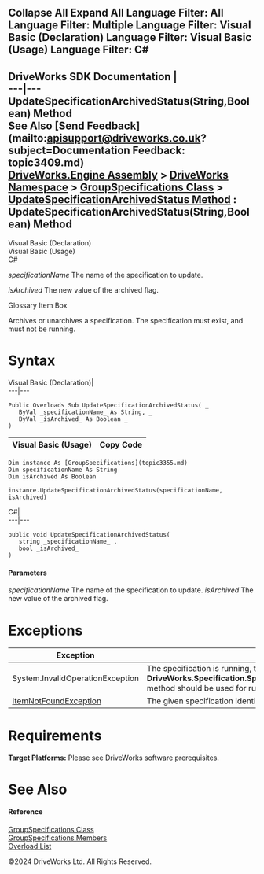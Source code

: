        

 Collapse All Expand All  Language Filter: All  Language Filter: Multiple  Language Filter: Visual Basic (Declaration) Language Filter: Visual Basic (Usage) Language Filter: C#  
---  
DriveWorks SDK Documentation  |   
---|---  
UpdateSpecificationArchivedStatus(String,Boolean) Method   
See Also [Send Feedback](mailto:apisupport@driveworks.co.uk?subject=Documentation Feedback: topic3409.md)  
[DriveWorks.Engine Assembly](topic2156.md) > [DriveWorks Namespace](topic2159.md) > [GroupSpecifications Class](topic3355.md) > [UpdateSpecificationArchivedStatus Method](topic3408.md) : UpdateSpecificationArchivedStatus(String,Boolean) Method  
---  
  
Visual Basic (Declaration)    
Visual Basic (Usage)    
C# 

_specificationName_
    The name of the specification to update.

_isArchived_
    The new value of the archived flag.

Glossary Item Box

Archives or unarchives a specification. The specification must exist, and must not be running. 

# Syntax

Visual Basic (Declaration)|   
---|---  
      
    
    Public Overloads Sub UpdateSpecificationArchivedStatus( _
       ByVal _specificationName_ As String, _
       ByVal _isArchived_ As Boolean _
    )   
  
Visual Basic (Usage)| Copy Code  
---|---  
      
    
    Dim instance As [GroupSpecifications](topic3355.md)
    Dim specificationName As String
    Dim isArchived As Boolean
     
    instance.UpdateSpecificationArchivedStatus(specificationName, isArchived)  
  
C#|   
---|---  
      
    
    public void UpdateSpecificationArchivedStatus( 
       string _specificationName_ ,
       bool _isArchived_
    )  
  
#### Parameters

 _specificationName_
    The name of the specification to update.
_isArchived_
    The new value of the archived flag.

# Exceptions

Exception| Description  
---|---  
System.InvalidOperationException| The specification is running, the **DriveWorks.Specification.SpecificationContext.TryUpdateSpecificationArchivedStatus** method should be used for running specifications.  
[ItemNotFoundException](topic3571.md)| The given specification identifier is for a specification which doesn't exist.  
  
# Requirements

**Target Platforms:** Please see DriveWorks software prerequisites.

# See Also

#### Reference

[GroupSpecifications Class](topic3355.md)   
[GroupSpecifications Members](topic3356.md)   
[Overload List](topic3408.md)

©2024 DriveWorks Ltd. All Rights Reserved.
